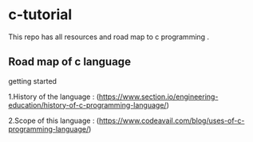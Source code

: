 # c-tutorial
This repo has all resources and road map to c programming .


## Road map of c language
 
 getting started 
 
 1.History of the language :
 (https://www.section.io/engineering-education/history-of-c-programming-language/)


 2.Scope of this language :
 (https://www.codeavail.com/blog/uses-of-c-programming-language/)
